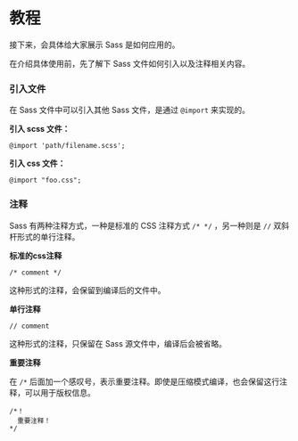 # 教程

接下来，会具体给大家展示 Sass 是如何应用的。

在介绍具体使用前，先了解下 Sass 文件如何引入以及注释相关内容。

### 引入文件

在 Sass 文件中可以引入其他 Sass 文件，是通过 `@import` 来实现的。

**引入 scss 文件：**

```
@import 'path/filename.scss';
```

**引入 css 文件：**

```
@import "foo.css";
```

### 注释

Sass 有两种注释方式，一种是标准的 CSS 注释方式 `/* */` ，另一种则是 `//` 双斜杆形式的单行注释。

**标准的css注释**

```
/* comment */
```

这种形式的注释，会保留到编译后的文件中。

**单行注释**

```
// comment
```

这种形式的注释，只保留在 Sass 源文件中，编译后会被省略。

**重要注释**

在 `/*` 后面加一个感叹号，表示重要注释。即使是压缩模式编译，也会保留这行注释，可以用于版权信息。

```
/*！
  重要注释！
*/
```

